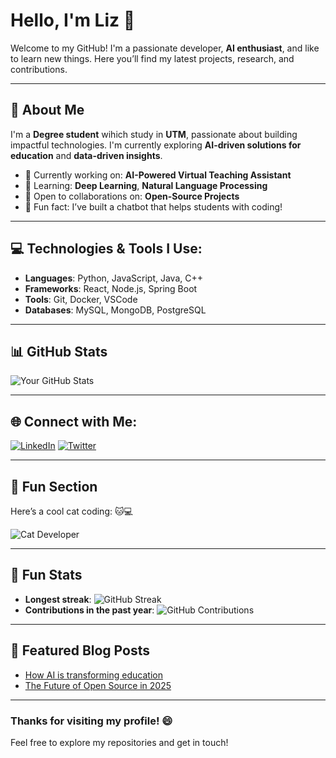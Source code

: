 # Hello, I'm Liz 👋

Welcome to my GitHub! I'm a passionate developer, **AI enthusiast**, and like to learn new things. Here you’ll find my latest projects, research, and contributions.

---

## 🚀 About Me

I'm a **Degree student** wihich study in **UTM**, passionate about building impactful technologies. I'm currently exploring **AI-driven solutions for education** and **data-driven insights**.

- 🔭 Currently working on: **AI-Powered Virtual Teaching Assistant**
- 🌱 Learning: **Deep Learning**, **Natural Language Processing**
- 👯 Open to collaborations on: **Open-Source Projects**
- 🤖 Fun fact: I’ve built a chatbot that helps students with coding!

---

## 💻 Technologies & Tools I Use:

- **Languages**: Python, JavaScript, Java, C++
- **Frameworks**:  React, Node.js, Spring Boot
- **Tools**: Git, Docker, VSCode
- **Databases**: MySQL, MongoDB, PostgreSQL

---

## 📊 GitHub Stats

![Your GitHub Stats](https://github-readme-stats.vercel.app/api?username=your-github-username&show_icons=true&hide_title=true&hide=prs&count_private=true&theme=radical)

---

## 🌐 Connect with Me:

[![LinkedIn](https://img.shields.io/badge/LinkedIn-blue?logo=linkedin)](https://www.linkedin.com/in/your-profile)
[![Twitter](https://img.shields.io/badge/Twitter-blue?logo=twitter)](https://twitter.com/your-profile)

---

## 🎨 Fun Section

Here’s a cool cat coding: 🐱💻

![Cat Developer](https://media.giphy.com/media/l0HlMfiWKhkfi6Pmc/giphy.gif)

---

## 🧩 Fun Stats

- **Longest streak**: ![GitHub Streak](https://github-readme-streak-stats.herokuapp.com/?user=your-github-username&theme=dark)
- **Contributions in the past year**: ![GitHub Contributions](https://github-contributions-api.now.sh/your-github-username)

---

## 📣 Featured Blog Posts

- [How AI is transforming education](https://your-blog-link.com)
- [The Future of Open Source in 2025](https://your-blog-link.com)

---

### Thanks for visiting my profile! 😄
Feel free to explore my repositories and get in touch!

